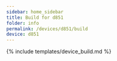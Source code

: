 ```yaml
---
sidebar: home_sidebar
title: Build for d851
folder: info
permalink: /devices/d851/build
device: d851
---
```

{% include templates/device_build.md %}
